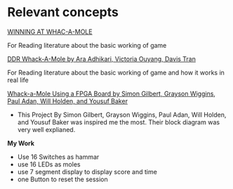 # Relevant concepts



[WINNING AT WHAC-A-MOLE](https://president.central.edu/2013/11/winning-at-whac-a-mole/)

For Reading literature about the basic working of game

[DDR Whack-A-Mole by Ara Adhikari, Victoria Ouyang, Davis Tran
](http://web.mit.edu/6.111/www/f2017/projects/vsouyang_Project_Final_Report.pdf)

For Reading literature about the basic working of game and how it works in real life

[Whack-a-Mole Using a FPGA Board by Simon Gilbert, Grayson Wiggins, Paul Adan, Will Holden, and  Yousuf Baker](https://www.instructables.com/Whack-a-Mole-Using-a-FPGA-Board/)

- This Project By Simon Gilbert, Grayson Wiggins, Paul Adan, Will Holden, and  Yousuf Baker
was inspired me the most. Their block diagram was very well explianed.
 
 
 **My Work**

 - Use 16 Switches as hammar
 - use 16 LEDs as moles
 - use 7 segment display to display score and time
 - one Button to reset the session
